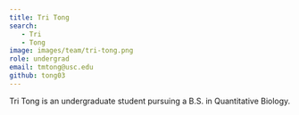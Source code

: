 ```yaml
---
title: Tri Tong
search:
   - Tri
   - Tong
image: images/team/tri-tong.png
role: undergrad
email: tmtong@usc.edu
github: tong03
---
```

Tri Tong is an undergraduate student pursuing a B.S. in Quantitative Biology.
